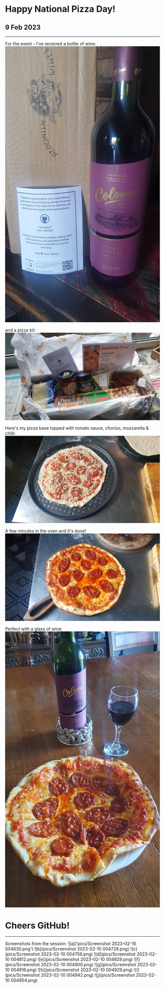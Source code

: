 # Happy National Pizza Day!
## 9 Feb 2023

----

For the event - I've received a bottle of wine:
![20230206_114819](pics/20230206_114819.jpg)

and a pizza kit:
![20230209_115841](pics/20230209_115841.jpg)

Here's my pizza base topped with tomato sauce, chorizo, mozzarella & chilli:
![20230209_124849](pics/20230209_124849.jpg)

A few minutes in the oven and it's done!
![20230209_125700](pics/20230209_125700.jpg)

Perfect with a glass of wine:
![20230209_130229](pics/20230209_130229.jpg)

# **Cheers GitHub!**

----

Screenshots from the session:
![a]('pics/Screenshot 2023-02-10 004630.png')
![b](pics/Screenshot 2023-02-10 004728.png)
![c](pics/Screenshot 2023-02-10 004756.png)
![d](pics/Screenshot 2023-02-10 004812.png)
![e](pics/Screenshot 2023-02-10 004829.png)
![f](pics/Screenshot 2023-02-10 004900.png)
![g](pics/Screenshot 2023-02-10 004916.png)
![h](pics/Screenshot 2023-02-10 004929.png)
![i](pics/Screenshot 2023-02-10 004942.png)
![j](pics/Screenshot 2023-02-10 004954.png)
